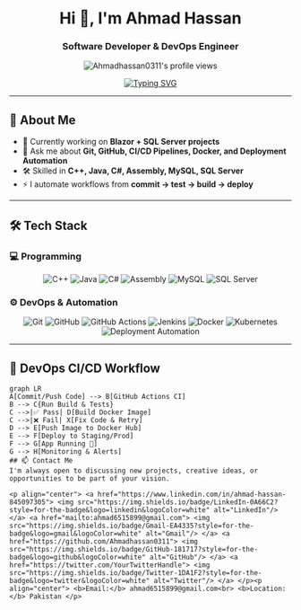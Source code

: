 <!-- Profile Header -->
<h1 align="center">Hi 👋, I'm Ahmad Hassan</h1>
<h3 align="center">Software Developer & DevOps Engineer</h3>

<p align="center">
  <img src="https://komarev.com/ghpvc/?username=Ahmadhassan0311&label=Profile%20views&color=0e75b6&style=flat" alt="Ahmadhassan0311's profile views"/>
</p>

<!-- Typing Effect -->
<p align="center">
  <a href="https://git.io/typing-svg">
    <img src="https://readme-typing-svg.herokuapp.com?font=Fira+Code&pause=1000&color=20C20E&center=true&vCenter=true&width=600&lines=Software+Developer;DevOps+Engineer;Git+%7C+GitHub+%7C+CI%2FCD;Docker+%7C+Deployment+Automation;C%2B%2B+%7C+Java+%7C+C%23+%7C+Assembly" alt="Typing SVG" />
  </a>
</p>

---

## 🚀 About Me
- 🌱 Currently working on **Blazor + SQL Server projects**
- 💬 Ask me about **Git, GitHub, CI/CD Pipelines, Docker, and Deployment Automation**
- 🛠️ Skilled in **C++, Java, C#, Assembly, MySQL, SQL Server**
- ⚡ I automate workflows from **commit → test → build → deploy**

---

## 🛠️ Tech Stack

### 💻 Programming
<p align="center">
  <img src="https://img.shields.io/badge/C++-00599C?style=for-the-badge&logo=c%2B%2B&logoColor=white" alt="C++"/>
  <img src="https://img.shields.io/badge/Java-ED8B00?style=for-the-badge&logo=java&logoColor=white" alt="Java"/>
  <img src="https://img.shields.io/badge/C%23-239120?style=for-the-badge&logo=c-sharp&logoColor=white" alt="C#"/>
  <img src="https://img.shields.io/badge/Assembly-6E4C13?style=for-the-badge" alt="Assembly"/>
  <img src="https://img.shields.io/badge/MySQL-4479A1?style=for-the-badge&logo=mysql&logoColor=white" alt="MySQL"/>
  <img src="https://img.shields.io/badge/SQL%20Server-CC2927?style=for-the-badge&logo=microsoft-sql-server&logoColor=white" alt="SQL Server"/>
</p>

### ⚙️ DevOps & Automation
<p align="center">
  <img src="https://img.shields.io/badge/Git-F05032?style=for-the-badge&logo=git&logoColor=white" alt="Git"/>
  <img src="https://img.shields.io/badge/GitHub-181717?style=for-the-badge&logo=github&logoColor=white" alt="GitHub"/>
  <img src="https://img.shields.io/badge/GitHub_Actions-2088FF?style=for-the-badge&logo=github-actions&logoColor=white" alt="GitHub Actions"/>
  <img src="https://img.shields.io/badge/Jenkins-D24939?style=for-the-badge&logo=jenkins&logoColor=white" alt="Jenkins"/>
  <img src="https://img.shields.io/badge/Docker-2496ED?style=for-the-badge&logo=docker&logoColor=white" alt="Docker"/>
  <img src="https://img.shields.io/badge/Kubernetes-326CE5?style=for-the-badge&logo=kubernetes&logoColor=white" alt="Kubernetes"/>
  <img src="https://img.shields.io/badge/Deployment%20Automation-0A66C2?style=for-the-badge" alt="Deployment Automation"/>
</p>

---

## 🔁 DevOps CI/CD Workflow

```mermaid
graph LR
A[Commit/Push Code] --> B[GitHub Actions CI]
B --> C{Run Build & Tests}
C -->|✅ Pass| D[Build Docker Image]
C -->|❌ Fail| X[Fix Code & Retry]
D --> E[Push Image to Docker Hub]
E --> F[Deploy to Staging/Prod]
F --> G[App Running 🚀]
G --> H[Monitoring & Alerts]
## 📫 Contact Me
I'm always open to discussing new projects, creative ideas, or opportunities to be part of your vision.

<p align="center"> <a href="https://www.linkedin.com/in/ahmad-hassan-845097305"> <img src="https://img.shields.io/badge/LinkedIn-0A66C2?style=for-the-badge&logo=linkedin&logoColor=white" alt="LinkedIn"/> </a> <a href="mailto:ahmad6515899@gmail.com"> <img src="https://img.shields.io/badge/Gmail-EA4335?style=for-the-badge&logo=gmail&logoColor=white" alt="Gmail"/> </a> <a href="https://github.com/Ahmadhassan0311"> <img src="https://img.shields.io/badge/GitHub-181717?style=for-the-badge&logo=github&logoColor=white" alt="GitHub"/> </a> <a href="https://twitter.com/YourTwitterHandle"> <img src="https://img.shields.io/badge/Twitter-1DA1F2?style=for-the-badge&logo=twitter&logoColor=white" alt="Twitter"/> </a> </p><p align="center"> <b>Email:</b> ahmad6515899@gmail.com<br> <b>Location:</b> Pakistan </p>
